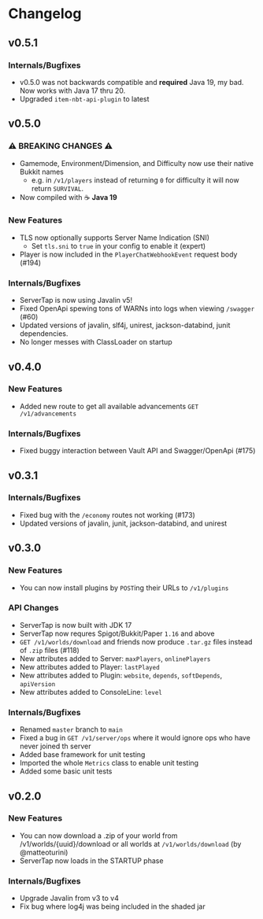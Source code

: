 # Changelog

## v0.5.1

### Internals/Bugfixes

* v0.5.0 was not backwards compatible and **required** Java 19, my bad.
Now works with Java 17 thru 20.
* Upgraded `item-nbt-api-plugin` to latest

## v0.5.0

### ⚠️ BREAKING CHANGES ⚠️

* Gamemode, Environment/Dimension, and Difficulty now use their native
Bukkit names
  * e.g. in `/v1/players` instead of returning `0` for difficulty it will
    now return `SURVIVAL`.
* Now compiled with ☕️ **Java 19**

### New Features

* TLS now optionally supports Server Name Indication (SNI)
  * Set `tls.sni` to `true` in your config to enable it (expert)
* Player is now included in the `PlayerChatWebhookEvent` request body (#194)

### Internals/Bugfixes

* ServerTap is now using Javalin v5!
* Fixed OpenApi spewing tons of WARNs into logs when viewing `/swagger` (#60)
* Updated versions of javalin, slf4j, unirest, jackson-databind, junit
dependencies.
* No longer messes with ClassLoader on startup

## v0.4.0

### New Features

* Added new route to get all available advancements `GET /v1/advancements`

### Internals/Bugfixes

* Fixed buggy interaction between Vault API and Swagger/OpenApi (#175)

## v0.3.1

### Internals/Bugfixes

* Fixed bug with the `/economy` routes not working (#173)
* Updated versions of javalin, junit, jackson-databind, and unirest

## v0.3.0

### New Features

* You can now install plugins by `POST`ing their URLs to `/v1/plugins`

### API Changes

* ServerTap is now built with JDK 17
* ServerTap now requres Spigot/Bukkit/Paper `1.16` and above
* `GET /v1/worlds/download` and friends now produce `.tar.gz` files instead of `.zip` files (#118)
* New attributes added to Server: `maxPlayers`, `onlinePlayers`
* New attributes added to Player: `lastPlayed`
* New attributes added to Plugin: `website`, `depends`, `softDepends`, `apiVersion`
* New attributes added to ConsoleLine: `level`

### Internals/Bugfixes

* Renamed `master` branch to `main`
* Fixed a bug in `GET /v1/server/ops` where it would ignore ops who have never joined th server
* Added base framework for unit testing
* Imported the whole `Metrics` class to enable unit testing
* Added some basic unit tests

## v0.2.0

### New Features

* You can now download a .zip of your world from /v1/worlds/{uuid}/download or all worlds at `/v1/worlds/download` (by @matteoturini)
* ServerTap now loads in the STARTUP phase

### Internals/Bugfixes

* Upgrade Javalin from v3 to v4
* Fix bug where log4j was being included in the shaded jar
